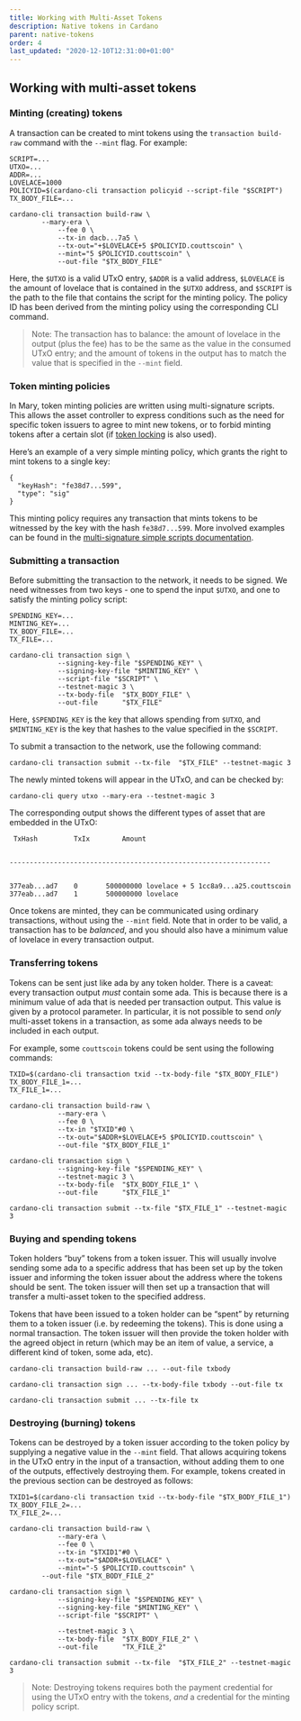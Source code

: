 ```yaml
---
title: Working with Multi-Asset Tokens
description: Native tokens in Cardano
parent: native-tokens
order: 4
last_updated: "2020-12-10T12:31:00+01:00"
---
```


## Working with multi-asset tokens

### Minting (creating) tokens

A transaction can be created to mint tokens using the `transaction build-raw` command with the `--mint` flag. For example:

```
SCRIPT=...
UTXO=...
ADDR=...
LOVELACE=1000
POLICYID=$(cardano-cli transaction policyid --script-file "$SCRIPT")
TX_BODY_FILE=...

cardano-cli transaction build-raw \
       	--mary-era \
        	--fee 0 \
        	--tx-in dacb...7a5 \
          	--tx-out="+$LOVELACE+5 $POLICYID.couttscoin" \
        	--mint="5 $POLICYID.couttscoin" \
        	--out-file "$TX_BODY_FILE"
```

Here, the `$UTXO` is a valid UTxO entry, `$ADDR` is a valid address, `$LOVELACE` is the amount of lovelace that is contained in the `$UTXO` address, and `$SCRIPT` is the path to the file that contains the script for the minting policy. The policy ID has been derived from the minting policy using the corresponding CLI command.

> Note: The transaction has to balance: the amount of lovelace in the output (plus the fee) has to be the same as the value in the consumed UTxO entry; and the amount of tokens in the output has to match the value that is specified in the `--mint` field.

### Token minting policies

In Mary, token minting policies are written using multi-signature scripts. This allows the asset controller to express conditions such as the need for specific token issuers to agree to mint new tokens, or to forbid minting tokens after a certain slot (if [token locking](https://docs.cardano.org/en/latest/explore-cardano/what-is-a-hard-fork-combinator.html#token-locking-shelley-protocol-update) is also used).

Here’s an example of a very simple minting policy, which grants the right to mint tokens to a single key:

```
{
  "keyHash": "fe38d7...599",
  "type": "sig"
}
```

This minting policy requires any transaction that mints tokens to be witnessed by the key with the hash `fe38d7...599`. More involved examples can be found in the [multi-signature simple scripts documentation](https://github.com/input-output-hk/cardano-node/blob/c6b574229f76627a058a7e559599d2fc3f40575d/doc/reference/simple-scripts.md).

### Submitting a transaction

Before submitting the transaction to the network, it needs to be signed. We need witnesses from two keys - one to spend the input `$UTXO`, and one to satisfy the minting policy script:

```
SPENDING_KEY=...
MINTING_KEY=...
TX_BODY_FILE=...
TX_FILE=...

cardano-cli transaction sign \
        	--signing-key-file "$SPENDING_KEY" \
        	--signing-key-file "$MINTING_KEY" \
        	--script-file "$SCRIPT" \
        	--testnet-magic 3 \
        	--tx-body-file  "$TX_BODY_FILE" \
        	--out-file  	"$TX_FILE"
```

Here, `$SPENDING_KEY` is the key that allows spending from `$UTXO`, and `$MINTING_KEY` is the key that hashes to the value specified in the `$SCRIPT`.

To submit a transaction to the network, use the following command:

```
cardano-cli transaction submit --tx-file  "$TX_FILE" --testnet-magic 3
```

The newly minted tokens will appear in the UTxO, and can be checked by:

```
cardano-cli query utxo --mary-era --testnet-magic 3
```

The corresponding output shows the different types of asset that are embedded in the UTxO:

```
 TxHash         TxIx    	Amount


-----------------------------------------------------------------


377eab...ad7 	0    	500000000 lovelace + 5 1cc8a9...a25.couttscoin
377eab...ad7 	1    	500000000 lovelace
```

Once tokens are minted, they can be communicated using ordinary transactions, without using the `--mint` field. Note that in order to be valid, a transaction has to be *balanced*, and you should also have a minimum value of lovelace in every transaction output.

### Transferring tokens

Tokens can be sent just like ada by any token holder. There is a caveat: every transaction output *must* contain some ada. This is because there is a minimum value of ada that is needed per transaction output. This value is given by a protocol parameter. In particular, it is not possible to send *only* multi-asset tokens in a transaction, as some ada always needs to be included in each output.

For example, some `couttscoin` tokens could be sent using the following commands:

```
TXID=$(cardano-cli transaction txid --tx-body-file "$TX_BODY_FILE")
TX_BODY_FILE_1=...
TX_FILE_1=...
 
cardano-cli transaction build-raw \
        	--mary-era \
        	--fee 0 \
        	--tx-in "$TXID"#0 \
          	--tx-out="$ADDR+$LOVELACE+5 $POLICYID.couttscoin" \
        	--out-file "$TX_BODY_FILE_1"
 
cardano-cli transaction sign \
        	--signing-key-file "$SPENDING_KEY" \
         	--testnet-magic 3 \
        	--tx-body-file  "$TX_BODY_FILE_1" \
        	--out-file  	"$TX_FILE_1"
 
cardano-cli transaction submit --tx-file "$TX_FILE_1" --testnet-magic 3
```

### Buying and spending tokens

Token holders “buy” tokens from a token issuer. This will usually involve sending some ada to a specific address that has been set up by the token issuer and informing the token issuer about the address where the tokens should be sent. The token issuer will then set up a transaction that will transfer a multi-asset token to the specified address.

Tokens that have been issued to a token holder can be “spent” by returning them to a token issuer (i.e. by redeeming the tokens). This is done using a normal transaction. The token issuer will then provide the token holder with the agreed object in return (which may be an item of value, a service, a different kind of token, some ada, etc).

```
cardano-cli transaction build-raw ... --out-file txbody
 
cardano-cli transaction sign ... --tx-body-file txbody --out-file tx

cardano-cli transaction submit ... --tx-file tx 
```

### Destroying (burning) tokens

Tokens can be destroyed by a token issuer according to the token policy by supplying a negative value in the `--mint` field. That allows acquiring tokens in the UTxO entry in the input of a transaction, without adding them to one of the outputs, effectively destroying them. For example, tokens created in the previous section can be destroyed as follows:

```
TXID1=$(cardano-cli transaction txid --tx-body-file "$TX_BODY_FILE_1")
TX_BODY_FILE_2=...
TX_FILE_2=...
 
cardano-cli transaction build-raw \
        	--mary-era \
        	--fee 0 \
        	--tx-in "$TXID1"#0 \
          	--tx-out="$ADDR+$LOVELACE" \
         	--mint="-5 $POLICYID.couttscoin" \
       	--out-file "$TX_BODY_FILE_2"
 
cardano-cli transaction sign \
        	--signing-key-file "$SPENDING_KEY" \
         	--signing-key-file "$MINTING_KEY" \
        	--script-file "$SCRIPT" \
 
        	--testnet-magic 3 \
        	--tx-body-file  "$TX_BODY_FILE_2" \
        	--out-file  	"TX_FILE_2"
 
cardano-cli transaction submit --tx-file  "$TX_FILE_2" --testnet-magic 3
```

> Note: Destroying tokens requires both the payment credential for using the UTxO entry with the tokens, *and* a credential for the minting policy script.
